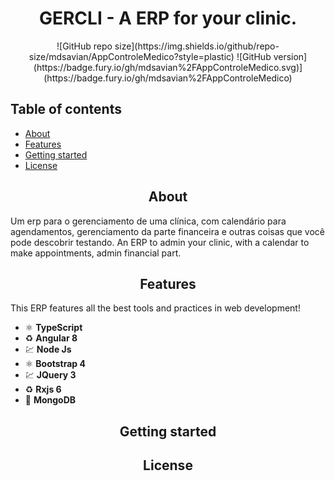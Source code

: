<h1 align="center">GERCLI - A ERP for your clinic. </h1>

<div align="center">
![GitHub repo size](https://img.shields.io/github/repo-size/mdsavian/AppControleMedico?style=plastic)
![GitHub version](https://badge.fury.io/gh/mdsavian%2FAppControleMedico.svg)](https://badge.fury.io/gh/mdsavian%2FAppControleMedico)

</div>

## Table of contents

- [About](#about)
- [Features](#features)
- [Getting started](#getting-started)
- [License](#license)

<h2 align="center">About</h2>
Um erp para o gerenciamento de uma clínica, com calendário para agendamentos, gerenciamento da parte financeira e outras coisas que você pode descobrir testando.
An ERP to admin your clinic, with a calendar to make appointments, admin financial part.

<h2 align="center">Features</h2>
This ERP features all the best tools and practices in web development!

- ⚛️ **TypeScript** 
- ♻️ **Angular 8**
- 💹 **Node Js**
- ⚛️ **Bootstrap 4**
- 💹 **JQuery 3**
- ♻️ **Rxjs 6**
- 📄 **MongoDB**

<h2 align="center">Getting started</h2>

<h2 align="center">License</h2>

